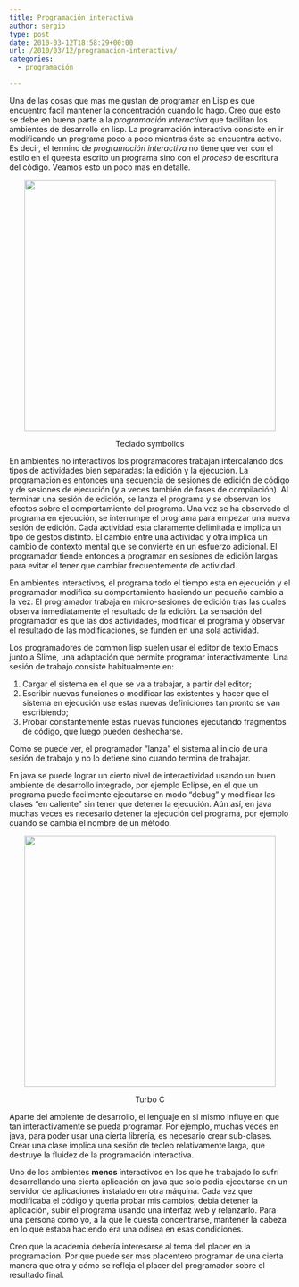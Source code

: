 ```yaml
---
title: Programación interactiva
author: sergio
type: post
date: 2010-03-12T18:58:29+00:00
url: /2010/03/12/programacion-interactiva/
categories:
  - programación

---
```

Una de las cosas que mas me gustan de programar en Lisp es que encuentro facil mantener la concentración cuando lo hago. Creo que esto se debe en buena parte a la _programación interactiva_ que facilitan los ambientes de desarrollo en lisp. La programación interactiva consiste en ir modificando un programa poco a poco mientras éste se encuentra activo. Es decir, el termino de _programación interactiva_ no tiene que ver con el estilo en el queesta escrito un programa sino con el _proceso_ de escritura del código. Veamos esto un poco mas en detalle.

<p style="text-align: center">
  <img class="aligncenter" src="http://upload.wikimedia.org/wikipedia/commons/9/9a/Symbolics-keyboard.jpg" alt="" width="450" />
</p>

<p style="text-align: center">
  Teclado symbolics
</p>

En ambientes no interactivos los programadores trabajan intercalando dos tipos de actividades bien separadas: la edición y la ejecución. La programación es entonces una secuencia de sesiones de edición de código y de sesiones de ejecución (y a veces también de fases de compilación). Al terminar una sesión de edición, se lanza el programa y se observan los efectos sobre el comportamiento del programa. Una vez se ha observado el programa en ejecución, se interrumpe el programa para empezar una nueva sesión de edición. Cada actividad esta claramente delimitada e implica un tipo de gestos distinto. El cambio entre una actividad y otra implica un cambio de contexto mental que se convierte en un esfuerzo adicional. El programador tiende entonces a programar en sesiones de edición largas para evitar el tener que cambiar frecuentemente de actividad.

En ambientes interactivos, el programa todo el tiempo esta en ejecución y el programador modifica su comportamiento haciendo un pequeño cambio a la vez. El programador trabaja en micro-sesiones de edición tras las cuales observa inmediatamente el resultado de la edición. La sensación del programador es que las dos actividades, modificar el programa y observar el resultado de las modificaciones, se funden en una sola actividad.

Los programadores de common lisp suelen usar el editor de texto Emacs junto a Slime, una adaptación que permite programar interactivamente. Una sesión de trabajo consiste habitualmente en:

  1. Cargar el sistema en el que se va a trabajar, a partir del editor;
  2. Escribir nuevas funciones o modificar las existentes y hacer que el sistema en ejecución use estas nuevas definiciones tan pronto se van escribiendo;
  3. Probar constantemente estas nuevas funciones ejecutando fragmentos de código, que luego pueden deshecharse.

Como se puede ver, el programador &#8220;lanza&#8221; el sistema al inicio de una sesión de trabajo y no lo detiene sino cuando termina de trabajar.

En java se puede lograr un cierto nivel de interactividad usando un buen ambiente de desarrollo integrado, por ejemplo Eclipse, en el que un programa puede facilmente ejecutarse en modo &#8220;debug&#8221; y modificar las clases &#8220;en caliente&#8221; sin tener que detener la ejecución. Aún así, en java muchas veces es necesario detener la ejecución del programa, por ejemplo cuando se cambia el nombre de un método.

<p style="text-align: center">
  <img class="aligncenter" src="http://upload.wikimedia.org/wikipedia/en/c/cb/Tc15startup.png" alt="" width="450" />
</p>

<p style="text-align: center">
  Turbo C
</p>

Aparte del ambiente de desarrollo, el lenguaje en si mismo influye en que tan interactivamente se pueda programar. Por ejemplo, muchas veces en java, para poder usar una cierta librería, es necesario crear sub-clases. Crear una clase implica una sesión de tecleo relativamente larga, que destruye la fluidez de la programación interactiva.

Uno de los ambientes **menos** interactivos en los que he trabajado lo sufrí desarrollando una cierta aplicación en java que solo podia ejecutarse en un servidor de aplicaciones instalado en otra máquina. Cada vez que modificaba el código y queria probar mis cambios, debia detener la aplicación, subir el programa usando una interfaz web y relanzarlo. Para una persona como yo, a la que le cuesta concentrarse, mantener la cabeza en lo que estaba haciendo era una odisea en esas condiciones.

Creo que la academia debería interesarse al tema del placer en la programación. Por que puede ser mas placentero programar de una cierta manera que otra y cómo se refleja el placer del programador sobre el resultado final.